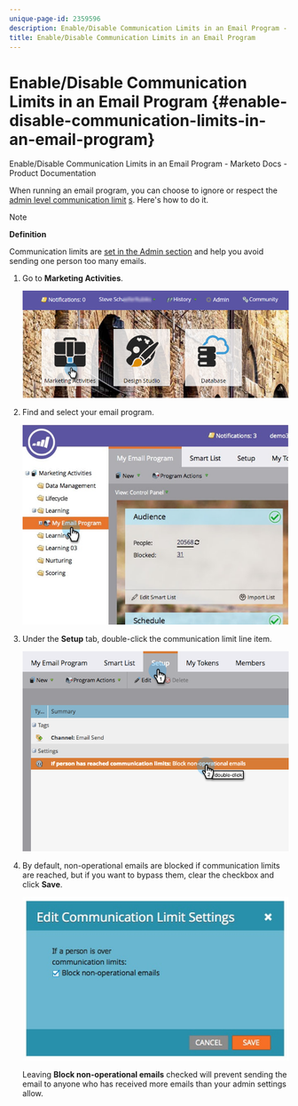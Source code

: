 ```yaml
---
unique-page-id: 2359596
description: Enable/Disable Communication Limits in an Email Program - Marketo Docs - Product Documentation
title: Enable/Disable Communication Limits in an Email Program
---
```


# Enable/Disable Communication Limits in an Email Program {#enable-disable-communication-limits-in-an-email-program}

Enable/Disable Communication Limits in an Email Program - Marketo Docs - Product Documentation

When running an email program, you can choose to ignore or respect the&nbsp; [admin level communication limit](../../../../product-docs/administration/email-setup/enable-communication-limits.md) [s](../../../../product-docs/administration/email-setup/enable-communication-limits.md). Here's how to do it.

>[!NOTE]
>
>**Definition**
>
>Communication limits are [set in the Admin section](../../../../product-docs/administration/email-setup/enable-communication-limits.md) and help you avoid sending one person too many emails.

1. Go to **Marketing Activities**.

   ![](assets/login-marketing-activities-3.png)

1. Find and select your email program.

   ![](assets/selectemailprogram-3.jpg)

1. Under the **Setup** tab, double-click the communication limit line item.

   ![](assets/blockoperational.png)

1. By default, non-operational emails are blocked if communication limits are reached, but if you want to bypass them, clear the checkbox and click **Save**.

   ![](assets/ifaperson.jpg)

   Leaving **Block non-operational emails** checked will prevent sending the email to anyone who has received more emails than your admin settings allow.

